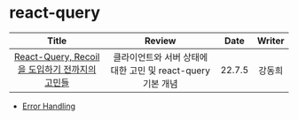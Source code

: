 # react-query

|                                                          Title                                                           |                           Review                            |  Date  | Writer |
| :----------------------------------------------------------------------------------------------------------------------: | :---------------------------------------------------------: | :----: | :----: |
| <a href="https://tech.osci.kr/2022/07/13/react-query/" target="_blank">React-Query, Recoil을 도입하기 전까지의 고민들<a> | 클라이언트와 서버 상태에 대한 고민 및 react-query 기본 개념 | 22.7.5 | 강동희 |

- [Error Handling](https://github.com/hyunjinee/react-docs/tree/master/docs/react-query/error-handling)
